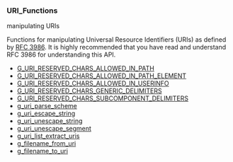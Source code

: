 ### URI_Functions

manipulating URIs

 Functions for manipulating Universal Resource Identifiers (URIs) as
 defined by
 [RFC 3986](http://www.ietf.org/rfc/rfc3986.txt).
 It is highly recommended that you have read and
 understand RFC 3986 for understanding this API.

* [G_URI_RESERVED_CHARS_ALLOWED_IN_PATH]()
* [G_URI_RESERVED_CHARS_ALLOWED_IN_PATH_ELEMENT]()
* [G_URI_RESERVED_CHARS_ALLOWED_IN_USERINFO]()
* [G_URI_RESERVED_CHARS_GENERIC_DELIMITERS]()
* [G_URI_RESERVED_CHARS_SUBCOMPONENT_DELIMITERS]()
* [g_uri_parse_scheme]()
* [g_uri_escape_string]()
* [g_uri_unescape_string]()
* [g_uri_unescape_segment]()
* [g_uri_list_extract_uris]()
* [g_filename_from_uri]()
* [g_filename_to_uri]()

